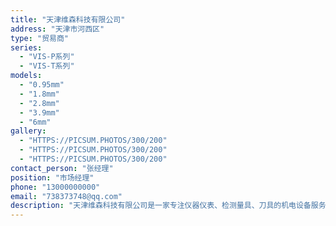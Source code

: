 ```yaml
---
title: "天津维森科技有限公司"
address: "天津市河西区"
type: "贸易商"
series:
  - "VIS-P系列"
  - "VIS-T系列"
models:
  - "0.95mm"
  - "1.8mm"
  - "2.8mm"
  - "3.9mm"
  - "6mm"
gallery:
  - "HTTPS://PICSUM.PHOTOS/300/200"
  - "HTTPS://PICSUM.PHOTOS/300/200"
  - "HTTPS://PICSUM.PHOTOS/300/200"
contact_person: "张经理"
position: "市场经理"
phone: "13000000000"
email: "738373748@qq.com"
description: "天津维森科技有限公司是一家专注仪器仪表、检测量具、刀具的机电设备服务商。"
---
```

